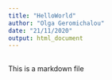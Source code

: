 ```yaml
---
title: "HelloWorld"
author: "Olga Geromichalou"
date: "21/11/2020"
output: html_document
---
```



## 
This is a markdown file